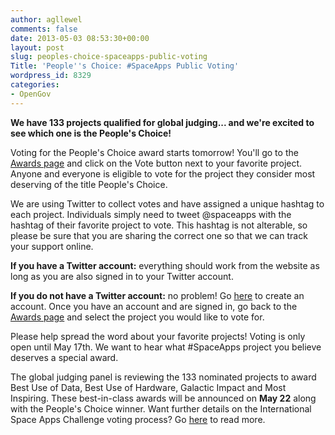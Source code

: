 ```yaml
---
author: agllewel
comments: false
date: 2013-05-03 08:53:30+00:00
layout: post
slug: peoples-choice-spaceapps-public-voting
Title: 'People''s Choice: #SpaceApps Public Voting'
wordpress_id: 8329
categories:
- OpenGov
---
```


**We have 133 projects qualified for global judging... and we're excited to see which one is the People's Choice!**


Voting for the People's Choice award starts tomorrow! You'll go to the [Awards page](http://spaceappschallenge.org/awards/) and click on the Vote button next to your favorite project. Anyone and everyone is eligible to vote for the project they consider most deserving of the title People's Choice.

We are using Twitter to collect votes and have assigned a unique hashtag to each project. Individuals simply need to tweet @spaceapps with the hashtag of their favorite project to vote. This hashtag is not alterable, so please be sure that you are sharing the correct one so that we can track your support online.

**If you have a Twitter account:** everything should work from the website as long as you are also signed in to your Twitter account.

**If you do not have a Twitter account:** no problem! Go [here](https://twitter.com/) to create an account. Once you have an account and are signed in, go back to the [Awards page](http://spaceappschallenge.org/awards/) and select the project you would like to vote for.

Please help spread the word about your favorite projects! Voting is only open until May 17th. We want to hear what #SpaceApps project you believe deserves a special award.

The global judging panel is reviewing the 133 nominated projects to award Best Use of Data, Best Use of Hardware, Galactic Impact and Most Inspiring. These best-in-class awards will be announced on **May 22** along with the People's Choice winner. Want further details on the International Space Apps Challenge voting process? Go [here](http://spaceappschallenge.org/about/judging/) to read more.




